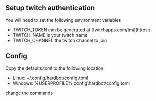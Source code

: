 ## Setup twitch authentication
You will need to set the following environment variables
- TWITCH_TOKEN can be generated at [twitchapps.com/tmi](https:/
- TWITCH_NAME is your twitch name
- TWITCH_CHANNEL the twitch channel to join

## Config
Copy the defaults.toml to the following location:
- Linux: ~/.config/hardbot/config.toml
- Windows: %USERPROFILE%\.config\hardbot\config.toml

change the commands
